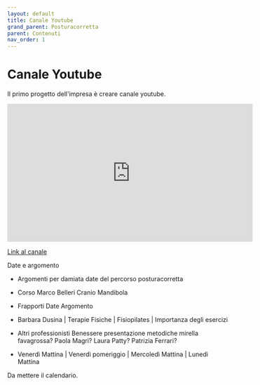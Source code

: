 ```yaml
---
layout: default
title: Canale Youtube
grand_parent: Posturacorretta
parent: Contenuti
nav_order: 1
---
```



# Canale Youtube

Il primo progetto dell'impresa è creare canale youtube. 

<iframe width="560" height="315" src="https://www.youtube.com/embed/qhR7EVnkURw?si=1-l2b_i_HSGsrtvb" title="YouTube video player" frameborder="0" allow="accelerometer; autoplay; clipboard-write; encrypted-media; gyroscope; picture-in-picture; web-share" allowfullscreen></iframe>

<a href="https://www.youtube.com/posturacorretta" target="_blank">Link al canale<a>


Date e argomento 

- Argomenti per damiata date del percorso posturacorretta
- Corso Marco Belleri Cranio Mandibola 
- Frapporti Date Argomento
- Barbara Dusina | Terapie Fisiche | Fisiopilates | Importanza degli esercizi
- Altri professionisti Benessere presentazione metodiche mirella favagrossa? Paola Magri? Laura Patty? Patrizia Ferrari?

- Venerdì Mattina | Venerdì pomeriggio | Mercoledì Mattina | Lunedì Mattina

Da mettere il calendario. 

